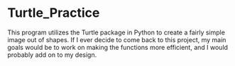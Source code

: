 # Turtle_Practice
This program utilizes the Turtle package in Python to create a fairly simple image out of shapes. If I ever decide to come back to this project, my main goals would be to work on making the functions more efficient, and I would probably add on to my design. 
